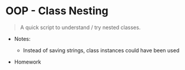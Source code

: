 # OOP - Class Nesting
> A quick script to understand / try nested classes.
- Notes:
  - Instead of saving strings, class instances could have been used

- Homework